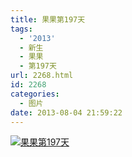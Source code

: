 ```yaml
---
title: 果果第197天
tags:
  - '2013'
  - 新生
  - 果果
  - 第197天
url: 2268.html
id: 2268
categories:
  - 图片
date: 2013-08-04 21:59:22
---
```


[![](http://photo.guolaijie.com/rooufer/uploads/2013/08/果果第197天.jpg "果果第197天")](http://photo.guolaijie.com/rooufer/uploads/2013/08/果果第197天.jpg)